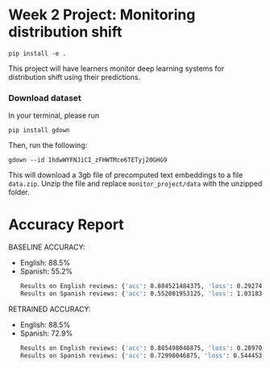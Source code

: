 # Week 2 Project: Monitoring distribution shift

```
pip install -e .
```

This project will have learners monitor deep learning systems for distribution shift using their predictions.

### Download dataset

In your terminal, please run
```
pip install gdown
```
Then, run the following:
```
gdown --id 1hdwWYFNJiCI_zFHWTMce6TETyj20GHG9
```
This will download a 3gb file of precomputed text embeddings to a file `data.zip`. Unzip the file and replace `monitor_project/data` with the unzipped folder. 

# Accuracy Report
BASELINE ACCURACY: 
- English: 88.5%
- Spanish: 55.2%
    ```bash
    Results on English reviews: {'acc': 0.884521484375, 'loss': 0.29274338483810425}
    Results on Spanish reviews: {'acc': 0.552001953125, 'loss': 1.031832218170166}
    ```

RETRAINED ACCURACY: 
- English: 88.5%
- Spanish: 72.9%
    ```bash
    Results on English reviews: {'acc': 0.885498046875, 'loss': 0.28970128297805786}
    Results on Spanish reviews: {'acc': 0.72998046875, 'loss': 0.5444539785385132}
    ```